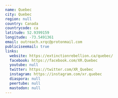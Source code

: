 ```yaml
---
name: Quebec
city: Quebec
region: null
country: Canada
countrycode: ca
latitude: 52.9399159
longitude: -73.5491361
email: outreach.xrqc@protonmail.com
publiciseemail: true
links:
  website: https://extinctionrebellion.ca/quebec/
  facebook: https://facebook.com/XR.Quebec
  youtube: null
  twitter: https://twitter.com/XR_Quebec
  instagram: https://instagram.com/xr.quebec
  diaspora: null
  peertube: null
  mastodon: null
---
```

